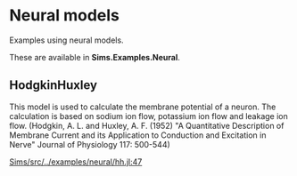 



# Neural models

Examples using neural models.

These are available in **Sims.Examples.Neural**.




## HodgkinHuxley

This model is used to calculate the membrane potential of a
neuron. The calculation is based on sodium ion flow, potassium ion
flow and leakage ion flow. (Hodgkin, A. L. and Huxley, A. F. (1952)
"A Quantitative Description of Membrane Current and its Application
to Conduction and Excitation in Nerve" Journal of Physiology 117:
500-544)

[Sims/src/../examples/neural/hh.jl:47](https://github.com/tshort/Sims.jl/tree/d39a15c1969c6fad87a4a7ab7f25088963690512/src/../examples/neural/hh.jl#L47)

